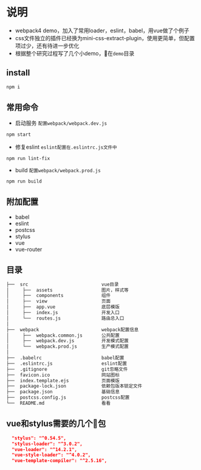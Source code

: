 # 说明
- webpack4 demo，加入了常用loader，eslint，babel，用vue做了个例子
- css文件独立的插件已经换为mini-css-extract-plugin，使用更简单，但配置项过少，还有待进一步优化
- 根据整个研究过程写了几个小demo，在`demo`目录

## install

```bash
npm i
```

## 常用命令

- 启动服务
`配置webpack/webpack.dev.js`

```bash
npm start
```

- 修复eslint
`eslint配置在.eslintrc.js文件中`

```bash
npm run lint-fix
```

- build
`配置webpack/webpack.prod.js`

```bash
npm run build
```

## 附加配置

- babel
- eslint
- postcss
- stylus
- vue
- vue-router

## 目录
```bash
├──  src                           vue目录
│     ├──  assets                  图片，样式等
│     ├──  components              组件
│     ├──  view                    页面
│     ├──  app.vue                 底层模版
│     ├──  index.js                开发入口
│     └──  routes.js               路由总入口
│
├──  webpack                       webpack配置信息
│     ├──  webpack.common.js       公共配置
│     ├──  webpack.dev.js          开发模式配置
│     └──  webpack.prod.js         生产模式配置
│
├──  .babelrc                      babel配置
├──  .eslintrc.js                  eslint配置
├──  .gitignore                    git忽略文件
├──  favicon.ico                   网站图标
├──  index.template.ejs            页面模版
├──  package-lock.json             依赖包版本锁定文件
├──  package.json                  基础信息
├──  postcss.config.js             postcss配置
└──  README.md                     看看
```

## vue和stylus需要的几个包

```json
  "stylus": "^0.54.5",
  "stylus-loader": "^3.0.2",
  "vue-loader": "^14.2.1",
  "vue-style-loader": "^4.0.2",
  "vue-template-compiler": "^2.5.16",
```
